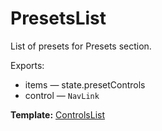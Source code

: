 # PresetsList

List of presets for Presets section.

Exports:

* items — state.presetControls
* control — `NavLink`

__Template:__ [ControlsList](#controlslist)

